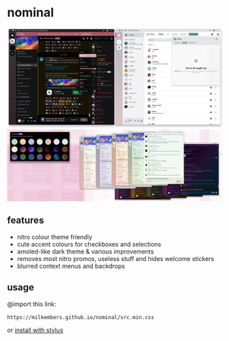 # nominal

![mainpreview](assets/mainpreview.png)
![nitrocolourpreview](assets/nitrocolourpreview.png)

## features

- nitro colour theme friendly
- cute accent colours for checkboxes and selections
- amoled-like dark theme & various improvements
- removes most nitro promos, useless stuff and hides welcome stickers
- blurred context menus and backdrops

## usage

@import this link:

```
https://milkembers.github.io/nominal/src.min.css
```

or [install with stylus](https://milkembers.github.io/clients/nominal.user.css)